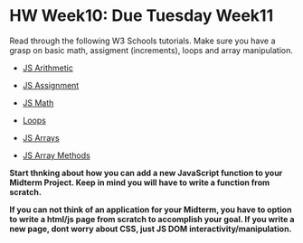 # HW Week10: Due Tuesday Week11

Read through the following W3 Schools tutorials. Make sure you have a grasp on basic math, assigment (increments), loops and array manipulation.

- [JS Arithmetic](https://www.w3schools.com/js/js_arithmetic.asp)

- [JS Assignment](https://www.w3schools.com/js/js_assignment.asp)

- [JS Math](https://www.w3schools.com/js/js_math.asp)

- [Loops](https://www.w3schools.com/js/js_loop_for.asp)

- [JS Arrays](https://www.w3schools.com/js/js_arrays.asp)

- [JS Array Methods](https://www.w3schools.com/js/js_array_methods.asp)

**Start thnking about how you can add a new JavaScript function to your Midterm Project. Keep in mind you will have to write a function from scratch.**

**If you can not think of an application for your Midterm, you have to option to write a html/js page from scratch to accomplish your goal. If you write a new page, dont worry about CSS, just JS DOM interactivity/manipulation.**
